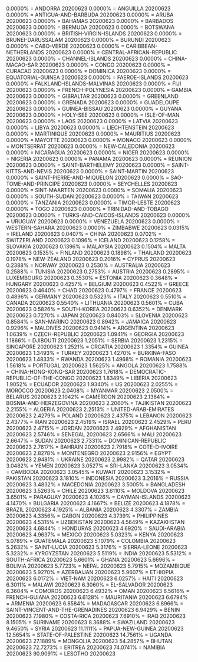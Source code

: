0.0000% = ANDORRA 20200623 
0.0000% = ANGUILLA 20200623 
0.0000% = ANTIGUA-AND-BARBUDA 20200623 
0.0000% = ARUBA 20200623 
0.0000% = BAHAMAS 20200623 
0.0000% = BARBADOS 20200623 
0.0000% = BERMUDA 20200623 
0.0000% = BOTSWANA 20200623 
0.0000% = BRITISH-VIRGIN-ISLANDS 20200623 
0.0000% = BRUNEI-DARUSSALAM 20200623 
0.0000% = BURUNDI 20200623 
0.0000% = CABO-VERDE 20200623 
0.0000% = CARIBBEAN-NETHERLANDS 20200623 
0.0000% = CENTRAL-AFRICAN-REPUBLIC 20200623 
0.0000% = CHANNEL-ISLANDS 20200623 
0.0000% = CHINA-MACAO-SAR 20200623 
0.0000% = CONGO 20200623 
0.0000% = CURACAO 20200623 
0.0000% = DOMINICA 20200623 
0.0000% = EQUATORIAL-GUINEA 20200623 
0.0000% = FAEROE-ISLANDS 20200623 
0.0000% = FALKLAND-ISLANDS-MALVINAS 20200623 
0.0000% = FIJI 20200623 
0.0000% = FRENCH-POLYNESIA 20200623 
0.0000% = GAMBIA 20200623 
0.0000% = GIBRALTAR 20200623 
0.0000% = GREENLAND 20200623 
0.0000% = GRENADA 20200623 
0.0000% = GUADELOUPE 20200623 
0.0000% = GUINEA-BISSAU 20200623 
0.0000% = GUYANA 20200623 
0.0000% = HOLY-SEE 20200623 
0.0000% = ISLE-OF-MAN 20200623 
0.0000% = LAOS 20200623 
0.0000% = LATVIA 20200623 
0.0000% = LIBYA 20200623 
0.0000% = LIECHTENSTEIN 20200623 
0.0000% = MARTINIQUE 20200623 
0.0000% = MAURITIUS 20200623 
0.0000% = MAYOTTE 20200623 
0.0000% = MONACO 20200623 
0.0000% = MONTSERRAT 20200623 
0.0000% = NEW-CALEDONIA 20200623 
0.0000% = NICARAGUA 20200623 
0.0000% = NIGER 20200623 
0.0000% = NIGERIA 20200623 
0.0000% = PANAMA 20200623 
0.0000% = REUNION 20200623 
0.0000% = SAINT-BARTHELEMY 20200623 
0.0000% = SAINT-KITTS-AND-NEVIS 20200623 
0.0000% = SAINT-MARTIN 20200623 
0.0000% = SAINT-PIERRE-AND-MIQUELON 20200623 
0.0000% = SAO-TOME-AND-PRINCIPE 20200623 
0.0000% = SEYCHELLES 20200623 
0.0000% = SINT-MAARTEN 20200623 
0.0000% = SOMALIA 20200623 
0.0000% = SOUTH-SUDAN 20200623 
0.0000% = TAIWAN 20200623 
0.0000% = TANZANIA 20200623 
0.0000% = TIMOR-LESTE 20200623 
0.0000% = TOGO 20200623 
0.0000% = TRINIDAD-AND-TOBAGO 20200623 
0.0000% = TURKS-AND-CAICOS-ISLANDS 20200623 
0.0000% = URUGUAY 20200623 
0.0000% = VENEZUELA 20200623 
0.0000% = WESTERN-SAHARA 20200623 
0.0000% = ZIMBABWE 20200623 
0.0315% = IRELAND 20200623 
0.0407% = CHINA 20200623 
0.0702% = SWITZERLAND 20200623 
0.1096% = ICELAND 20200623 
0.1258% = SLOVAKIA 20200623 
0.1396% = MALAYSIA 20200623 
0.1504% = MALTA 20200623 
0.1535% = FINLAND 20200623 
0.1898% = THAILAND 20200623 
0.1978% = NEW-ZEALAND 20200623 
0.2016% = CYPRUS 20200623 
0.2388% = NORWAY 20200623 
0.2530% = AUSTRALIA 20200623 
0.2588% = TUNISIA 20200623 
0.2753% = AUSTRIA 20200623 
0.2895% = LUXEMBOURG 20200623 
0.3530% = ESTONIA 20200623 
0.3648% = HUNGARY 20200623 
0.4257% = BELGIUM 20200623 
0.4522% = GREECE 20200623 
0.4640% = CHAD 20200623 
0.4797% = FRANCE 20200623 
0.4896% = GERMANY 20200623 
0.5323% = ITALY 20200623 
0.5510% = CANADA 20200623 
0.5540% = LITHUANIA 20200623 
0.5601% = CUBA 20200623 
0.5826% = SOUTH-KOREA 20200623 
0.6352% = DENMARK 20200623 
0.7270% = JAPAN 20200623 
0.8403% = SLOVENIA 20200623 
0.8584% = SAN-MARINO 20200623 
0.8942% = JAMAICA 20200623 
0.9296% = MALDIVES 20200623 
0.9414% = ARGENTINA 20200623 
1.0639% = CZECH-REPUBLIC 20200623 
1.0941% = GEORGIA 20200623 
1.1866% = DJIBOUTI 20200623 
1.2051% = SERBIA 20200623 
1.2315% = SINGAPORE 20200623 
1.2521% = CROATIA 20200623 
1.3354% = GUINEA 20200623 
1.3493% = TURKEY 20200623 
1.4270% = BURKINA-FASO 20200623 
1.4833% = RWANDA 20200623 
1.4968% = ROMANIA 20200623 
1.5618% = PORTUGAL 20200623 
1.5625% = ANGOLA 20200623 
1.7588% = CHINA-HONG-KONG-SAR 20200623 
1.7618% = DEMOCRATIC-REPUBLIC-OF-THE-CONGO 20200623 
1.8349% = LIBERIA 20200623 
1.9052% = ECUADOR 20200623 
1.9340% = US 20200623 
2.0255% = MOROCCO 20200623 
2.0408% = MYANMAR 20200623 
2.0500% = BELARUS 20200623 
2.1042% = CAMEROON 20200623 
2.1364% = BOSNIA-AND-HERZEGOVINA 20200623 
2.2060% = TAJIKISTAN 20200623 
2.2155% = ALGERIA 20200623 
2.2513% = UNITED-ARAB-EMIRATES 20200623 
2.4279% = POLAND 20200623 
2.4375% = LEBANON 20200623 
2.4377% = IRAN 20200623 
2.4519% = ISRAEL 20200623 
2.4529% = PERU 20200623 
2.4715% = JORDAN 20200623 
2.4929% = AFGHANISTAN 20200623 
2.5746% = SENEGAL 20200623 
2.6566% = MALI 20200623 
2.6647% = SUDAN 20200623 
2.7331% = DOMINICAN-REPUBLIC 20200623 
2.7617% = BAHRAIN 20200623 
2.7918% = COTE-D-IVOIRE 20200623 
2.8278% = MONTENEGRO 20200623 
2.9156% = EGYPT 20200623 
2.9481% = UKRAINE 20200623 
2.9982% = QATAR 20200623 
3.0482% = YEMEN 20200623 
3.0527% = SRI-LANKA 20200623 
3.0534% = CAMBODIA 20200623 
3.0545% = KUWAIT 20200623 
3.1532% = PAKISTAN 20200623 
3.1810% = INDONESIA 20200623 
3.2016% = RUSSIA 20200623 
3.4832% = MACEDONIA 20200623 
3.5005% = BANGLADESH 20200623 
3.5263% = CHILE 20200623 
3.6110% = MOLDOVA 20200623 
3.6501% = PARAGUAY 20200623 
4.1026% = CAYMAN-ISLANDS 20200623 
4.1470% = BULGARIA 20200623 
4.1667% = BELIZE 20200623 
4.1878% = BRAZIL 20200623 
4.1925% = ALBANIA 20200623 
4.3307% = ZAMBIA 20200623 
4.3356% = GABON 20200623 
4.3739% = PHILIPPINES 20200623 
4.5315% = UZBEKISTAN 20200623 
4.5649% = KAZAKHSTAN 20200623 
4.6844% = HONDURAS 20200623 
4.6920% = SAUDI-ARABIA 20200623 
4.9637% = MEXICO 20200623 
5.0323% = KENYA 20200623 
5.0789% = GUATEMALA 20200623 
5.1079% = COLOMBIA 20200623 
5.2632% = SAINT-LUCIA 20200623 
5.3176% = SIERRA-LEONE 20200623 
5.3232% = KYRGYZSTAN 20200623 
5.5119% = INDIA 20200623 
5.5312% = SOUTH-AFRICA 20200623 
5.6601% = GHANA 20200623 
5.6696% = BOLIVIA 20200623 
5.7723% = NEPAL 20200623 
5.7915% = MOZAMBIQUE 20200623 
5.9270% = AZERBAIJAN 20200623 
5.9607% = ETHIOPIA 20200623 
6.0172% = VIET-NAM 20200623 
6.0257% = HAITI 20200623 
6.3011% = MALAWI 20200623 
6.3060% = EL-SALVADOR 20200623 
6.3604% = COMOROS 20200623 
6.4932% = OMAN 20200623 
6.5616% = FRENCH-GUIANA 20200623 
6.6128% = MAURITANIA 20200623 
6.6794% = ARMENIA 20200623 
6.8584% = MADAGASCAR 20200623 
6.8966% = SAINT-VINCENT-AND-THE-GRENADINES 20200623 
6.9429% = BENIN 20200623 
7.1980% = COSTA-RICA 20200623 
7.6910% = IRAQ 20200623 
8.1505% = SURINAME 20200623 
8.3688% = SWAZILAND 20200623 
9.4650% = SYRIA 20200623 
11.1111% = PAPUA-NEW-GUINEA 20200623 
12.5654% = STATE-OF-PALESTINE 20200623 
14.7561% = UGANDA 20200623 
27.1889% = MONGOLIA 20200623 
54.2857% = BHUTAN 20200623 
72.7273% = ERITREA 20200623 
74.0741% = NAMIBIA 20200623 
90.9091% = LESOTHO 20200623 
